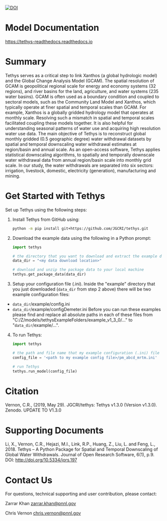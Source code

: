 [![DOI](https://zenodo.org/badge/104476654.svg)](https://zenodo.org/badge/latestdoi/104476654)

# Model Documentation
https://tethys-readthedocs.readthedocs.io

# Summary
Tethys serves as a critical step to link Xanthos (a global hydrologic model) and the Global Change Analysis Model (GCAM). The spatial resolution of GCAM is geopolitical regional scale for energy and economy systems (32 regions), and river basins for the land, agriculture, and water systems (235 water basins). GCAM is often used as a boundary condition and coupled to sectoral models, such as the Community Land Model and Xanthos, which typically operate at finer spatial and temporal scales than GCAM. For example, Xanthos is a globally gridded hydrology model that operates at monthly scale. Resolving such a mismatch in spatial and temporal scales facilitated coupling these models together. It is also helpful for understanding seasonal patterns of water use and acquiring high resolution water use data. The main objective of Tethys is to reconstruct global monthly gridded (0.5 geographic degree) water withdrawal datasets by spatial and temporal downscaling water withdrawal estimates at region/basin and annual scale. As an open-access software, Tethys applies statistical downscaling algorithms, to spatially and temporally downscale water withdrawal data from annual region/basin scale into monthly grid scale. In our study, the water withdrawals are separated into six sectors: irrigation, livestock, domestic, electricity (generation), manufacturing and mining.

# Get Started with Tethys
Set up Tethys using the following steps:
1.  Install Tethys from GitHub using:
    ```bash
    python -m pip install git+https://github.com/JGCRI/tethys.git
    ```
2.  Download the example data using the following in a Python prompt:
    ```python
    import tethys
    
    # the directory that you want to download and extract the example data to
    data_dir = "<my data download location>"
    
    # download and unzip the package data to your local machine
    tethys.get_package_data(data_dir)
    ```
3.  Setup your configuration file (.ini).  Inside the "example" directory that you just downloaded (`data_dir` from step 2 above) there will be two example configuration files:
- `data_dir`/example/config.ini
- `data_dir`/example/configDemeter.ini
Before you can run these examples please find and replace all absolute paths in each of these files from "C:/Z/models/tethysExampleFolders/example_v1_3_0/..." to "`data_dir`/example/...".

4.  To run Tethys:

    ```python
    import tethys
    
    # the path and file name that my example configuration (.ini) file was downloaded to
    config_file = '<path to my example config file>/pm_abcd_mrtm.ini'
    
    # run Tethys
    tethys.run_model(config_file)
    ```

# Citation
Vernon, C.R.,  (2019, May 29). JGCRI/tethys: Tethys v1.3.0 (Version v1.3.0). Zenodo. UPDATE TO V1.3.0

# Supporting Documents
Li, X., Vernon, C.R., Hejazi, M.I., Link, R.P., Huang, Z., Liu, L. and Feng, L., 2018. Tethys – A Python Package for Spatial and Temporal Downscaling of Global Water Withdrawals. Journal of Open Research Software, 6(1), p.9. DOI: http://doi.org/10.5334/jors.197

# Contact Us
For questions, technical supporting and user contribution, please contact:

Zarrar Khan <zarrar.khan@pnnl.gov>

Chris Vernon <chris.vernon@pnnl.gov>

